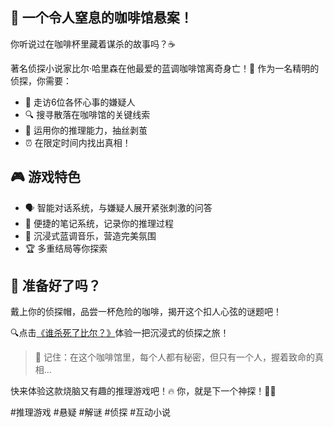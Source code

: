## 🌟 一个令人窒息的咖啡馆悬案！

你听说过在咖啡杯里藏着谋杀的故事吗？☕

著名侦探小说家比尔·哈里森在他最爱的蓝调咖啡馆离奇身亡！🏪 作为一名精明的侦探，你需要：

- 🎯 走访6位各怀心事的嫌疑人
- 🔍 搜寻散落在咖啡馆的关键线索
- 💭 运用你的推理能力，抽丝剥茧
- ⏰ 在限定时间内找出真相！

## 🎮 游戏特色

- 🗣️ 智能对话系统，与嫌疑人展开紧张刺激的问答
- 📝 便捷的笔记系统，记录你的推理过程
- 🎵 沉浸式蓝调音乐，营造完美氛围
- 🏆 多重结局等你探索

## 💫 准备好了吗？

戴上你的侦探帽，品尝一杯危险的咖啡，揭开这个扣人心弦的谜题吧！

🔍点击[《谁杀死了比尔？》](https://aicoding.juejin.cn/aicoding/work/7513535459377545225)体验一把沉浸式的侦探之旅！

> 🎯 记住：在这个咖啡馆里，每个人都有秘密，但只有一个人，握着致命的真相...

快来体验这款烧脑又有趣的推理游戏吧！🔥 你，就是下一个神探！🕵️‍♂️

#推理游戏 #悬疑 #解谜 #侦探 #互动小说